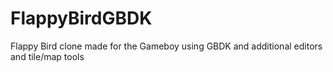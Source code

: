 # FlappyBirdGBDK
Flappy Bird clone made for the Gameboy using GBDK and additional editors and tile/map tools
